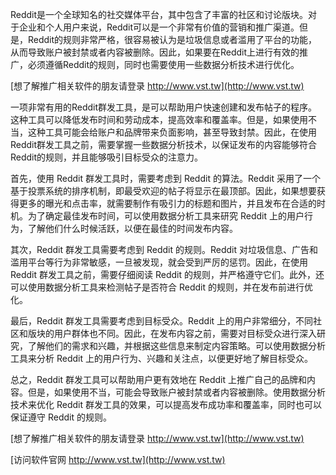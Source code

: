 Reddit是一个全球知名的社交媒体平台，其中包含了丰富的社区和讨论版块。对于企业和个人用户来说，Reddit可以是一个非常有价值的营销和推广渠道。但是，Reddit的规则非常严格，很容易被认为是垃圾信息或者滥用了平台的功能，从而导致账户被封禁或者内容被删除。因此，如果要在Reddit上进行有效的推广，必须遵循Reddit的规则，同时也需要使用一些数据分析技术进行优化。

[想了解推广相关软件的朋友请登录 http://www.vst.tw](http://www.vst.tw)

一项非常有用的Reddit群发工具，是可以帮助用户快速创建和发布帖子的程序。这种工具可以降低发布时间和劳动成本，提高效率和覆盖率。但是，如果使用不当，这种工具可能会给账户和品牌带来负面影响，甚至导致封禁。因此，在使用Reddit群发工具之前，需要掌握一些数据分析技术，以保证发布的内容能够符合Reddit的规则，并且能够吸引目标受众的注意力。

首先，使用 Reddit 群发工具时，需要考虑到 Reddit 的算法。Reddit 采用了一个基于投票系统的排序机制，即最受欢迎的帖子将显示在最顶部。因此，如果想要获得更多的曝光和点击率，就需要制作有吸引力的标题和图片，并且发布在合适的时机。为了确定最佳发布时间，可以使用数据分析工具来研究 Reddit 上的用户行为，了解他们什么时候活跃，以便在最佳的时间发布内容。

其次，Reddit 群发工具需要考虑到 Reddit 的规则。Reddit 对垃圾信息、广告和滥用平台等行为非常敏感，一旦被发现，就会受到严厉的惩罚。因此，在使用 Reddit 群发工具之前，需要仔细阅读 Reddit 的规则，并严格遵守它们。此外，还可以使用数据分析工具来检测帖子是否符合 Reddit 的规则，并在发布前进行优化。

最后，Reddit 群发工具需要考虑到目标受众。Reddit 上的用户非常细分，不同社区和版块的用户群体也不同。因此，在发布内容之前，需要对目标受众进行深入研究，了解他们的需求和兴趣，并根据这些信息来制定内容策略。可以使用数据分析工具来分析 Reddit 上的用户行为、兴趣和关注点，以便更好地了解目标受众。

总之，Reddit 群发工具可以帮助用户更有效地在 Reddit 上推广自己的品牌和内容。但是，如果使用不当，可能会导致账户被封禁或者内容被删除。使用数据分析技术来优化 Reddit 群发工具的效果，可以提高发布成功率和覆盖率，同时也可以保证遵守 Reddit 的规则。

[想了解推广相关软件的朋友请登录 http://www.vst.tw](http://www.vst.tw)


[访问软件官网 http://www.vst.tw](http://www.vst.tw)
